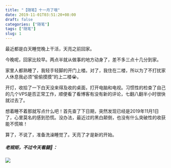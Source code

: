 ```yaml
---
title: "【随笔】十一月了哦"
date: 2019-11-01T03:51:20+08:00
draft: false
categories: ["随笔"]
tags: ["随笔"]
slug: 1
---
```


最近都是白天睡觉晚上干活，天亮之前回家。

今晚呢，回家比较早。两点半就从做事的地方动身了，差不多三点十几分到家。

家里人都熟睡了，我轻手轻脚的开门上楼。对了，我住在二楼，所以为了不打扰家人休息我必须“偷偷摸摸”的上二楼😭。

开灯，收拾了一下白天没来得及收的桌面，打开电脑和电视。习惯性的检查了自己的几个VPS是否正常工作，顺便看了看博客有没有新的评论，七翻八翻半小时很快就过去了。

想着睡不着那就写点什么吧！首先查了下日期，突然发现已经是2019年11月1日了，心里莫名的感到恐慌。没办法，最近过的黑白颠倒，也没有什么突破性的收获能不慌嘛！

算了，不说了，准备洗澡睡觉了。天亮了才是新的开始。

##### 老规矩，不过今天看腿🙂：

![](https://img.1078503.org/imgs/2019/11/c8f3c420ffbbc6c4.jpg)